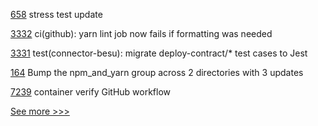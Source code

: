 
[658](https://github.com/hyperledger-labs/fabric-token-sdk/pull/658) stress test update

[3332](https://github.com/hyperledger/cacti/pull/3332) ci(github): yarn lint job now fails if formatting was needed

[3331](https://github.com/hyperledger/cacti/pull/3331) test(connector-besu): migrate deploy-contract/* test cases to Jest

[164](https://github.com/hyperledger/firefly-tokens-erc20-erc721/pull/164) Bump the npm_and_yarn group across 2 directories with 3 updates

[7239](https://github.com/hyperledger/besu/pull/7239) container verify GitHub workflow


[See more >>>](https://start-here.hyperledger.org/pull-requests)
